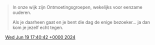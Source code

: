> In onze wijk zijn Ontmoetingsgroepen, wekelijks voor eenzame ouderen\.  
>   
> Als je daarheen gaat en je bent die dag de enige bezoeker… ja dan kom je jezelf echt tegen\.

<img src="../../media/tweet.ico" width="12" /> [Wed Jun 19 17:40:42 +0000 2024](https://twitter.com/DromerDenker/status/1803483054842765689)